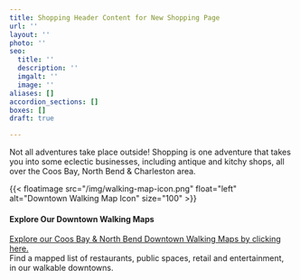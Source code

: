 ```yaml
---
title: Shopping Header Content for New Shopping Page
url: ''
layout: ''
photo: ''
seo:
  title: ''
  description: ''
  imgalt: ''
  image: ''
aliases: []
accordion_sections: []
boxes: []
draft: true

---
```

Not all adventures take place outside! Shopping is one adventure that takes you into some eclectic businesses, including antique and kitchy shops, all over the Coos Bay, North Bend & Charleston area.

{{< floatimage src="/img/walking-map-icon.png" float="left" alt="Downtown Walking Map Icon" size="100" >}}

#### Explore Our Downtown Walking Maps

[Explore our Coos Bay & North Bend Downtown Walking Maps by clicking here.](https://app.forestry.io/sites/i-pbgsi-1h8yyg/body-media//img/walking-map-cbnb.pdf)  
Find a mapped list of restaurants, public spaces, retail and entertainment,  
in our walkable downtowns.